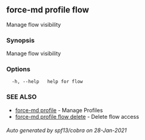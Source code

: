 ## force-md profile flow

Manage flow visibility

### Synopsis

Manage flow visibility

### Options

```
  -h, --help   help for flow
```

### SEE ALSO

* [force-md profile](force-md_profile.md)	 - Manage Profiles
* [force-md profile flow delete](force-md_profile_flow_delete.md)	 - Delete flow access

###### Auto generated by spf13/cobra on 28-Jan-2021
